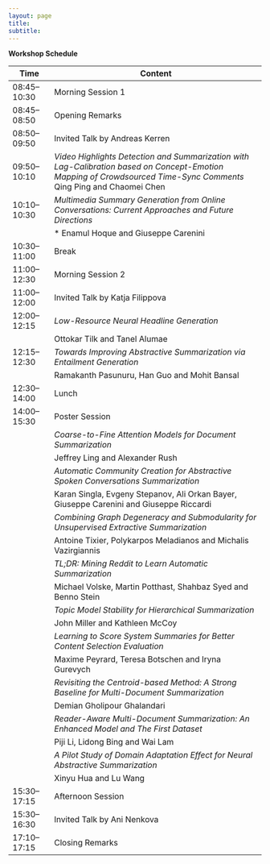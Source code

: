 ```yaml
---
layout: page
title: 
subtitle: 
---
```


**Workshop Schedule**

 Time   | Content 
 -------- | ---------- 
08:45–10:30	| Morning Session 1
08:45–08:50	| Opening Remarks
08:50–09:50	| Invited Talk by Andreas Kerren
09:50–10:10	| *Video Highlights Detection and Summarization with Lag-Calibration based on Concept-Emotion Mapping of Crowdsourced Time-Sync Comments* <br> Qing Ping and Chaomei Chen
10:10–10:30	| *Multimedia Summary Generation from Online Conversations: Current Approaches and Future Directions*
            | * Enamul Hoque and Giuseppe Carenini            
10:30–11:00	| Break
11:00–12:30	| Morning Session 2
11:00–12:00	| Invited Talk by Katja Filippova
12:00–12:15	| *Low-Resource Neural Headline Generation*
            | Ottokar Tilk and Tanel Alumae
12:15–12:30	| *Towards Improving Abstractive Summarization via Entailment Generation*
            | Ramakanth Pasunuru, Han Guo and Mohit Bansal            
12:30–14:00	| Lunch
14:00–15:30	| Poster Session
 	                    | *Coarse-to-Fine Attention Models for Document Summarization*
                      | Jeffrey Ling and Alexander Rush
 	                    | *Automatic Community Creation for Abstractive Spoken Conversations Summarization*
 	          | Karan Singla, Evgeny Stepanov, Ali Orkan Bayer, Giuseppe Carenini and Giuseppe Riccardi
 	 	        | *Combining Graph Degeneracy and Submodularity for Unsupervised Extractive Summarization*
 	          | Antoine Tixier, Polykarpos Meladianos and Michalis Vazirgiannis
 	 	        | *TL;DR: Mining Reddit to Learn Automatic Summarization*
 	          | Michael Volske, Martin Potthast, Shahbaz Syed and Benno Stein
 	 	        | *Topic Model Stability for Hierarchical Summarization*
 	          | John Miller and Kathleen McCoy
 	 	        | *Learning to Score System Summaries for Better Content Selection Evaluation*
 	          | Maxime Peyrard, Teresa Botschen and Iryna Gurevych
 	 	        | *Revisiting the Centroid-based Method: A Strong Baseline for Multi-Document Summarization*
 	          | Demian Gholipour Ghalandari
 	 	        | *Reader-Aware Multi-Document Summarization: An Enhanced Model and The First Dataset*
 	          | Piji Li, Lidong Bing and Wai Lam
 	 	        | *A Pilot Study of Domain Adaptation Effect for Neural Abstractive Summarization*
 	          | Xinyu Hua and Lu Wang
15:30–17:15	| Afternoon Session
15:30–16:30	| Invited Talk by Ani Nenkova
17:10–17:15	| Closing Remarks
 
